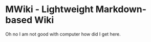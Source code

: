 MWiki - Lightweight Markdown-based Wiki
=====

Oh no I am not good with computer how did I get here.
